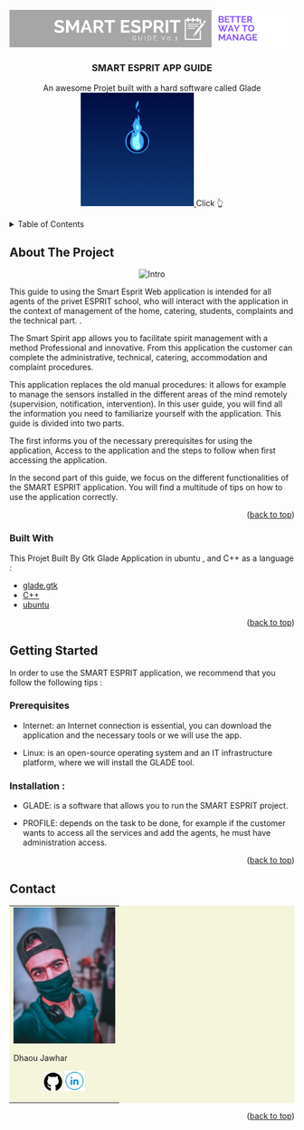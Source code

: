 <!-- PROJECT LOGO -->
<br />
<div align="center">
  <a href="https://drive.google.com/file/d/1JsEYl6GZkXHwge4ihd9FzKnS-escxRUj/view?usp=sharing">
    <img src="https://github.com/Dhaou-Jawhar/APP-SMART-ESPRIT/blob/master/pixmaps/Guide%20Banner.png" alt="Logo" />
  </a>

  <h3 align="center">SMART ESPRIT APP GUIDE</h3>

  <p align="center">
    An awesome Projet built with a hard software called Glade
    <br />
  <a href="https://docs.google.com/viewer?url=https://pdf.ac/1wIs7p](https://www.scribd.com/document/580922334/User-Guide-Smart-Esprit">
    <img src="https://github.com/Dhaou-Jawhar/APP-SMART-ESPRIT/blob/master/pixmaps/Explore%20the%20guide.gif" alt="Logo" width="200" hight="150" />
  </a>
    Click 👆
</div>




<!-- TABLE OF CONTENTS -->
<details>
  <summary>Table of Contents</summary>
  <ol>
    <li>
      <a href="#about-the-project">About The Project</a>
      <ul>
        <li><a href="#built-with">Built With</a></li>
      </ul>
    </li>
    <li>
      <a href="#getting-started">Getting Started</a>
      <ul>
        <li><a href="#prerequisites">Prerequisites</a></li>
        <li><a href="#installation">Installation</a></li>
      </ul>
    </li>
    <li><a href="#usage">Usage</a></li>
    <li><a href="#roadmap">Roadmap</a></li>
    <li><a href="#contributing">Contributing</a></li>
    <li><a href="#license">License</a></li>
    <li><a href="#contact">Contact</a></li>
    <li><a href="#acknowledgments">Acknowledgments</a></li>
  </ol>
</details>


<!-- ABOUT THE PROJECT -->
## About The Project

<p align="center">
<img src="https://github.com/Dhaou-Jawhar/APP-SMART-ESPRIT/blob/master/pixmaps/gif%20projet.gif" alt="Intro" />
</p>


<p>This guide to using the Smart Esprit Web application is intended for all agents of the privet ESPRIT school, who will interact with the application in the context of management of the home, catering, students, complaints and the technical part. .

The Smart Spirit app allows you to facilitate spirit management with a method
Professional and innovative.
From this application the customer can complete the administrative, technical, catering, accommodation and complaint procedures.

This application replaces the old manual procedures: it allows for example to manage the sensors installed in the different areas of the mind remotely (supervision, notification, intervention).
In this user guide, you will find all the information you need to familiarize yourself with the application. This guide is divided into two parts.

The first informs you of the necessary prerequisites for using the application,
Access to the application and the steps to follow when first accessing the application.

In the second part of this guide, we focus on the different functionalities of the SMART ESPRIT application.
You will find a multitude of tips on how to use the application correctly.</p>


<p align="right">(<a href="#top">back to top</a>)</p>

### Built With

This Projet Built By Gtk Glade Application in ubuntu , and C++ as a language : 

* [glade.gtk](https://glade.gnome.org)
* [C++](https://isocpp.org)
* [ubuntu](https://ubuntu.com)

<p align="right">(<a href="#top">back to top</a>)</p>

<!-- GETTING STARTED -->
## Getting Started

In order to use the SMART ESPRIT application, we recommend that you follow the following tips :

### Prerequisites

* Internet: an Internet connection is essential, you can download the application and the necessary tools or we will use the app.

* Linux: is an open-source operating system and an IT infrastructure platform, where we will install the GLADE tool.

### Installation : 

* GLADE: is a software that allows you to run the SMART ESPRIT project.

* PROFILE: depends on the task to be done, for example if the customer wants to access all the services and add the agents, he must have administration access.

<p align="right">(<a href="#top">back to top</a>)</p>


<!-- CONTACT -->
## Contact

<table style="background-color:#F5F5DC">
<tr>
<td>
<img src="https://github.com/Dhaou-Jawhar/Dhaou-Jawhar/blob/main/be259bd5-577b-4aa8-b27a-250649810988.png" width="180"/>

Dhaou Jawhar

<p align="center">
<a href = "https://github.com/Dhaou-Jawhar"><img src = "https://github.com/harshalrj25/MasterAssetsRepo/blob/master/gitHubLogo.png" width="32" height = "33"/></a>
<a href = "https://www.linkedin.com/in/dhaou-jawhar/"><img src = "https://github.com/harshalrj25/MasterAssetsRepo/blob/master/linkedInLogo.svg" width="36" height="36"/></a>
</p>
</td>
</tr> 
</table>


<p align="right">(<a href="#top">back to top</a>)</p>
  
